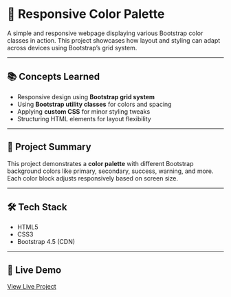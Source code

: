 # 🎨 Responsive Color Palette

A simple and responsive webpage displaying various Bootstrap color classes in action. This project showcases how layout and styling can adapt across devices using Bootstrap’s grid system.

---

## 📚 Concepts Learned

- Responsive design using **Bootstrap grid system**
- Using **Bootstrap utility classes** for colors and spacing
- Applying **custom CSS** for minor styling tweaks
- Structuring HTML elements for layout flexibility

---

## 🧠 Project Summary

This project demonstrates a **color palette** with different Bootstrap background colors like primary, secondary, success, warning, and more. Each color block adjusts responsively based on screen size.

---

## 🛠️ Tech Stack

- HTML5  
- CSS3  
- Bootstrap 4.5 (CDN)

---

## 🔗 Live Demo

[View Live Project](#) <!-- Replace with your GitHub Pages or live link -->

